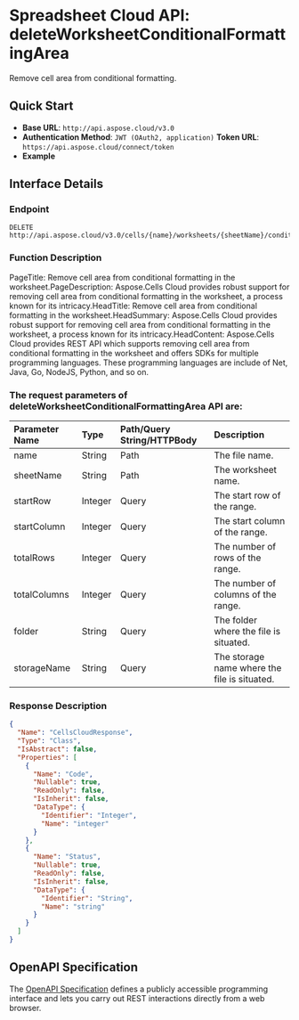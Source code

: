 # **Spreadsheet Cloud API: deleteWorksheetConditionalFormattingArea**

Remove cell area from conditional formatting. 


## **Quick Start**

- **Base URL**: `http://api.aspose.cloud/v3.0`
- **Authentication Method**: `JWT (OAuth2, application)`  **Token URL**: `https://api.aspose.cloud/connect/token`
- **Example** 

## **Interface Details**

### **Endpoint** 

```
DELETE http://api.aspose.cloud/v3.0/cells/{name}/worksheets/{sheetName}/conditionalFormattings/area
```
### **Function Description**
PageTitle: Remove cell area from conditional formatting in the worksheet.PageDescription: Aspose.Cells Cloud provides robust support for removing cell area from conditional formatting in the worksheet, a process known for its intricacy.HeadTitle: Remove cell area from conditional formatting in the worksheet.HeadSummary: Aspose.Cells Cloud provides robust support for removing cell area from conditional formatting in the worksheet, a process known for its intricacy.HeadContent: Aspose.Cells Cloud provides REST API which supports removing cell area from conditional formatting in the worksheet and offers SDKs for multiple programming languages. These programming languages are include of Net, Java, Go, NodeJS, Python, and so on.

### The request parameters of **deleteWorksheetConditionalFormattingArea** API are: 

| Parameter Name | Type | Path/Query String/HTTPBody | Description | 
| :- | :- | :- |:- | 
|name|String|Path|The file name.|
|sheetName|String|Path|The worksheet name.|
|startRow|Integer|Query|The start row of the range.|
|startColumn|Integer|Query|The start column of the range.|
|totalRows|Integer|Query|The number of rows of the range.|
|totalColumns|Integer|Query|The number of columns of the range.|
|folder|String|Query|The folder where the file is situated.|
|storageName|String|Query|The storage name where the file is situated.|

### **Response Description**
```json
{
  "Name": "CellsCloudResponse",
  "Type": "Class",
  "IsAbstract": false,
  "Properties": [
    {
      "Name": "Code",
      "Nullable": true,
      "ReadOnly": false,
      "IsInherit": false,
      "DataType": {
        "Identifier": "Integer",
        "Name": "integer"
      }
    },
    {
      "Name": "Status",
      "Nullable": true,
      "ReadOnly": false,
      "IsInherit": false,
      "DataType": {
        "Identifier": "String",
        "Name": "string"
      }
    }
  ]
}
```


## OpenAPI Specification

The [OpenAPI Specification](https://reference.aspose.cloud/cells/#/ConditionalFormattingsController/DeleteWorksheetConditionalFormattingArea) defines a publicly accessible programming interface and lets you carry out REST interactions directly from a web browser.


